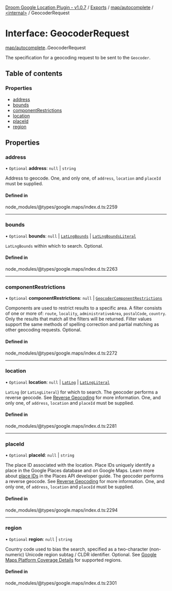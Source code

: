 [Droom Google Location Plugin - v1.0.7](../README.md) / [Exports](../modules.md) / [map/autocomplete](../modules/map_autocomplete.md) / [<internal\>](../modules/map_autocomplete._internal_.md) / GeocoderRequest

# Interface: GeocoderRequest

[map/autocomplete](../modules/map_autocomplete.md).[<internal>](../modules/map_autocomplete._internal_.md).GeocoderRequest

The specification for a geocoding request to be sent to the
<code>Geocoder</code>.

## Table of contents

### Properties

- [address](map_autocomplete._internal_.GeocoderRequest.md#address)
- [bounds](map_autocomplete._internal_.GeocoderRequest.md#bounds)
- [componentRestrictions](map_autocomplete._internal_.GeocoderRequest.md#componentrestrictions)
- [location](map_autocomplete._internal_.GeocoderRequest.md#location)
- [placeId](map_autocomplete._internal_.GeocoderRequest.md#placeid)
- [region](map_autocomplete._internal_.GeocoderRequest.md#region)

## Properties

### address

• `Optional` **address**: ``null`` \| `string`

Address to geocode. One, and only one, of <code>address</code>,
<code>location</code> and <code>placeId</code> must be supplied.

#### Defined in

node_modules/@types/google.maps/index.d.ts:2259

___

### bounds

• `Optional` **bounds**: ``null`` \| [`LatLngBounds`](../classes/map_autocomplete._internal_.LatLngBounds.md) \| [`LatLngBoundsLiteral`](map_autocomplete._internal_.LatLngBoundsLiteral.md)

<code>LatLngBounds</code> within which to search. Optional.

#### Defined in

node_modules/@types/google.maps/index.d.ts:2263

___

### componentRestrictions

• `Optional` **componentRestrictions**: ``null`` \| [`GeocoderComponentRestrictions`](map_autocomplete._internal_.GeocoderComponentRestrictions.md)

Components are used to restrict results to a specific area. A filter
consists of one or more of: <code>route</code>, <code>locality</code>,
<code>administrativeArea</code>, <code>postalCode</code>,
<code>country</code>. Only the results that match all the filters will be
returned. Filter values support the same methods of spelling correction
and partial matching as other geocoding requests. Optional.

#### Defined in

node_modules/@types/google.maps/index.d.ts:2272

___

### location

• `Optional` **location**: ``null`` \| [`LatLng`](../classes/map_autocomplete._internal_.LatLng.md) \| [`LatLngLiteral`](map_autocomplete._internal_.LatLngLiteral.md)

<code>LatLng</code> (or <code>LatLngLiteral</code>) for which to search.
The geocoder performs a reverse geocode. See <a
href="https://developers.google.com/maps/documentation/javascript/geocoding#ReverseGeocoding">
Reverse Geocoding</a> for more information. One, and only one, of
<code>address</code>, <code>location</code> and <code>placeId</code> must
be supplied.

#### Defined in

node_modules/@types/google.maps/index.d.ts:2281

___

### placeId

• `Optional` **placeId**: ``null`` \| `string`

The place ID associated with the location. Place IDs uniquely identify a
place in the Google Places database and on Google Maps. Learn more about
<a
href="https://developers.google.com/maps/documentation/places/web-service/place-id">place
IDs</a> in the Places API developer guide. The geocoder performs a
reverse geocode. See <a
href="https://developers.google.com/maps/documentation/javascript/geocoding#ReverseGeocoding">Reverse
Geocoding</a> for more information. One, and only one, of
<code>address</code>, <code>location</code> and <code>placeId</code> must
be supplied.

#### Defined in

node_modules/@types/google.maps/index.d.ts:2294

___

### region

• `Optional` **region**: ``null`` \| `string`

Country code used to bias the search, specified as a two-character
(non-numeric) Unicode region subtag / CLDR identifier. Optional. See <a
href="http://developers.google.com/maps/coverage">Google Maps Platform
Coverage Details</a> for supported regions.

#### Defined in

node_modules/@types/google.maps/index.d.ts:2301
